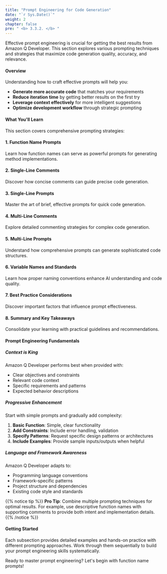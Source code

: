 ```yaml
---
title: "Prompt Engineering for Code Generation"
date: "`r Sys.Date()`"
weight: 2
chapter: false
pre: " <b> 3.3.2. </b> "
---
```


Effective prompt engineering is crucial for getting the best results from Amazon Q Developer. This section explores various prompting techniques and strategies that maximize code generation quality, accuracy, and relevance.

#### Overview

Understanding how to craft effective prompts will help you:
- **Generate more accurate code** that matches your requirements
- **Reduce iteration time** by getting better results on the first try
- **Leverage context effectively** for more intelligent suggestions
- **Optimize development workflow** through strategic prompting

#### What You'll Learn

This section covers comprehensive prompting strategies:

#### 1. **Function Name Prompts**
Learn how function names can serve as powerful prompts for generating method implementations.

#### 2. **Single-Line Comments**
Discover how concise comments can guide precise code generation.

#### 3. **Single-Line Prompts**
Master the art of brief, effective prompts for quick code generation.

#### 4. **Multi-Line Comments**
Explore detailed commenting strategies for complex code generation.

#### 5. **Multi-Line Prompts**
Understand how comprehensive prompts can generate sophisticated code structures.

#### 6. **Variable Names and Standards**
Learn how proper naming conventions enhance AI understanding and code quality.

#### 7. **Best Practice Considerations**
Discover important factors that influence prompt effectiveness.

#### 8. **Summary and Key Takeaways**
Consolidate your learning with practical guidelines and recommendations.

#### Prompt Engineering Fundamentals

##### Context is King
Amazon Q Developer performs best when provided with:
- Clear objectives and constraints
- Relevant code context
- Specific requirements and patterns
- Expected behavior descriptions

##### Progressive Enhancement
Start with simple prompts and gradually add complexity:
1. **Basic Function**: Simple, clear functionality
2. **Add Constraints**: Include error handling, validation
3. **Specify Patterns**: Request specific design patterns or architectures
4. **Include Examples**: Provide sample inputs/outputs when helpful

##### Language and Framework Awareness
Amazon Q Developer adapts to:
- Programming language conventions
- Framework-specific patterns
- Project structure and dependencies
- Existing code style and standards

{{% notice tip %}}
**Pro Tip**: Combine multiple prompting techniques for optimal results. For example, use descriptive function names with supporting comments to provide both intent and implementation details.
{{% /notice %}}

#### Getting Started

Each subsection provides detailed examples and hands-on practice with different prompting approaches. Work through them sequentially to build your prompt engineering skills systematically.

Ready to master prompt engineering? Let's begin with function name prompts!
